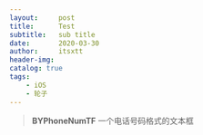 ```yaml
---
layout:     post
title:      Test
subtitle:   sub title
date:       2020-03-30
author:     itsxtt
header-img: 
catalog: true
tags:
    - iOS
    - 轮子
---
```


>**BYPhoneNumTF** 一个电话号码格式的文本框

